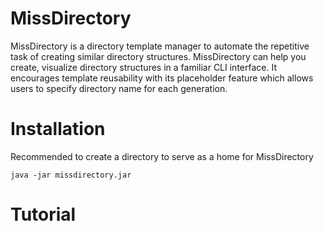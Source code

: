 # MissDirectory

MissDirectory is a directory template manager to automate the repetitive task of creating similar directory structures.
MissDirectory can help you create, visualize directory structures in a familiar CLI interface. 
It encourages template reusability with its placeholder feature which allows users to specify directory name for each generation.

# Installation
Recommended to create a directory to serve as a home for MissDirectory
```
java -jar missdirectory.jar
```

# Tutorial
